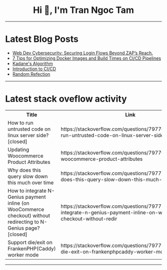 <h1 align="center">Hi 👋, I'm Tran Ngoc Tam</h1>

---

# Latest Blog Posts 
<!-- BLOG-POST-LIST:START -->
- [Web Dev Cybersecurity: Securing Login Flows Beyond ZAP’s Reach.](https://dev.to/piyush_bhadane/web-dev-x-cybersecurity-securing-login-flows-beyond-zaps-reach-6co)
- [7 Tips for Optimizing Docker Images and Build Times on CI/CD Pipelines](https://dev.to/ramer2b58cbe46bc8/7-tips-for-optimizing-docker-images-and-build-times-on-cicd-pipelines-54g8)
- [Kadane&#39;s Algorithm](https://dev.to/zeyadeissa/kadanes-algorithm-3om7)
- [Introduction to CI/CD](https://dev.to/locnguyenpv/introduction-to-cicd-2nfg)
- [Random Refection](https://dev.to/bugsite_melancholy/random-refection-d74)
<!-- BLOG-POST-LIST:END -->

---

# Latest stack oveflow activity
<table>
  <tr><th>Title</th><th>Link</th></tr>
  <!-- STACKOVERFLOW:START --><tr><td>How to run untrusted code on linux server side? [closed]</td><td>https://stackoverflow.com/questions/79776214/how-to-run-untrusted-code-on-linux-server-side</td></tr><tr><td>Updating Woocommerce Product Attributes</td><td>https://stackoverflow.com/questions/79776065/updating-woocommerce-product-attributes</td></tr><tr><td>Why does this query slow down this much over time</td><td>https://stackoverflow.com/questions/79775969/why-does-this-query-slow-down-this-much-over-time</td></tr><tr><td>How to integrate N-Genius payment inline &lpar;on WooCommerce checkout&rpar; without redirecting to N-Genius page? [closed]</td><td>https://stackoverflow.com/questions/79775317/how-to-integrate-n-genius-payment-inline-on-woocommerce-checkout-without-redir</td></tr><tr><td>Support die/exit on FrankenPHP&lpar;Caddy&rpar; worker mode</td><td>https://stackoverflow.com/questions/79775141/support-die-exit-on-frankenphpcaddy-worker-mode</td></tr><!-- STACKOVERFLOW:END -->
</table>

---


